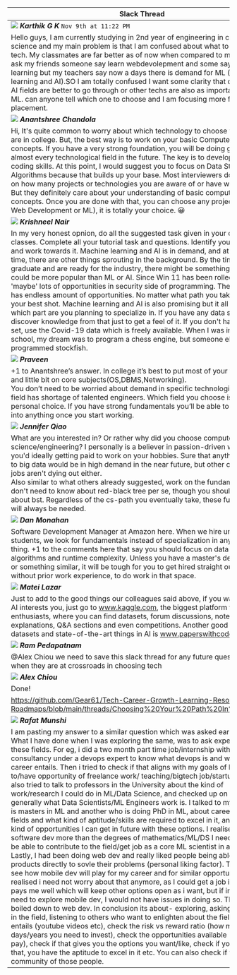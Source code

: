| Slack Thread |
|---|
| <img src="https://ca.slack-edge.com/T01M8HJQ1B4-U02H98WECE6-gdbdf24c9340-48" /> _**Karthik G K**_ `Nov 9th at 11:22 PM` |
| Hello guys, I am currently studying in 2nd year of engineering in computer science and my main problem is that I am confused about what to choose in tech. My classmates are far better as of now when compared to me. When I ask my friends someone say learn webdevolepment and some say do machine learning but my teachers say now a days there is demand for ML (machine learning and AI).SO I am totally confused I want some clarity that only ml and AI fields are better to go through or other techs are also as important as AI and ML. can anyone tell which one to choose and I am focusing more for placement. |
| <img src="https://ca.slack-edge.com/T01M8HJQ1B4-U02LM5STA76-ga0da1c54a3b-48" /> _**Anantshree Chandola**_ |
| Hi, It's quite common to worry about which technology to choose when you are in college. But, the best way is to work on your basic Computer Science concepts. If you have a very strong foundation, you will be doing good in almost every technological field in the future. The key is to develop your coding skills. At this point, I would suggest you to focus on Data Structures and Algorithms because that builds up your base. Most interviewers do not focus on how many projects or technologies you are aware of or have worked on. But they definitely care about your understanding of basic computer science concepts. Once you are done with that, you can choose any project(either Web Development or ML), it is totally your choice. :grinning: |
| <img src="https://ca.slack-edge.com/T01M8HJQ1B4-U02JQH8ASHG-da693df4403d-48" /> _**Krishneel Nair**_ |
| In my very honest opnion, do all the suggested task given in your compulsory classes. Complete all your tutorial task and questions. Identify your strength and work towards it. Machine learning and AI is in demand, and at the same time, there are other things sprouting in the background. By the time you graduate and are ready for the industry, there might be something else which could be more popular than ML or AI. Since Win 11 has been rolled out, there 'maybe' lots of opportunities in security side of programming. The IT industry has endless amount of opportunities. No matter what path you take, give it your best shot. Machine learning and AI is also promising but it all depends on which part are you planning to specialize in. If you have any data set, try and discover knowledge from that just to get a feel of it. If you don't have any data set, use the Covid-19 data which is freely available. When I was in high school, my dream was to program a chess engine, but someone else programmed stockfish. |
| <img src="https://ca.slack-edge.com/T01M8HJQ1B4-U02L7TVPQCW-ede08b2898c9-48" /> _**Praveen**_ |
| +1 to Anantshree’s answer. In college it’s best to put most of your focus in DSA and little bit on core subjects(OS,DBMS,Networking).<br />You don’t need to be worried about demand in specific technologies. Every field has shortage of talented engineers. Which field you choose is more of a personal choice. If you have strong fundamentals you’ll be able to transition into anything once you start working. |
| <img src="https://ca.slack-edge.com/T01M8HJQ1B4-U01MMDDTX0R-gf823987d6c9-48" /> _**Jennifer Qiao**_ |
What are you interested in? Or rather why did you choose computer science/engineering? I personally is a believer in passion-driven work, so that you'd ideally getting paid to work on your hobbies. Sure that anything related to big data would be in high demand in the near future, but other cs-related jobs aren't dying out either.<br />Also similar to what others already suggested, work on the fundamentals. You don't need to know about red-black tree per se, though you should know about bst. Regardless of the cs-path you eventually take, these fundamentals will always be needed. |
| <img src="https://ca.slack-edge.com/T01M8HJQ1B4-U02M4AJ6NSC-7a5558c98198-48" /> _**Dan Monahan**_ |
| Software Development Manager at Amazon here.  When we hire university students, we look for fundamentals instead of specialization in any particular thing.  +1 to the comments here that say you should focus on data structures, algorithms and runtime complexity.  Unless you have a master's degree in ML or something similar, it will be tough for you to get hired straight out of college without prior work experience, to do work in that space. |
| <img src="https://ca.slack-edge.com/T01M8HJQ1B4-U02LRBJD3JN-g7d87a731290-48" /> _**Matei Lazar**_ |
| Just to add to the good things our colleagues said above, if you want to see if AI interests you, just go to www.kaggle.com, the biggest platform for AI enthusiasts, where you can find datasets, forum discussions, notebooks with explanations, Q&A sections and even competitions. Another good place for datasets and state-of-the-art things in AI is www.paperswithcode.com. |
| <img src="https://ca.slack-edge.com/T01M8HJQ1B4-U023233NLHH-a41b92220a31-48" /> _**Ram Pedapatnam**_ |
| @Alex Chiou we need to save this slack thread for any future ques by grads - when they are at crossroads in choosing tech |
| <img src="https://ca.slack-edge.com/T01M8HJQ1B4-U01MENEF744-4d4b33f4dc43-48" /> _**Alex Chiou**_ |
| Done!
https://github.com/Gear61/Tech-Career-Growth-Learning-Resources-And-Roadmaps/blob/main/threads/Choosing%20Your%20Path%20In%20Tech.md |
| <img src="https://ca.slack-edge.com/T01M8HJQ1B4-U021L2FHKPZ-bb1c11dc6cf1-48" /> _**Rafat Munshi**_ |
| I am pasting my answer to a similar question which was asked earlier-<br />What I have done when I was exploring the same, was to ask experts from these fields. For eg, i did a two month part time job/internship with a devops consultancy under a devops expert to know what devops is and what that career entails. Then i tried to check if that aligns with my goals of being open to/have opportunity of freelance work/ teaching/bigtech job/startup job etc. I also tried to talk to professors in the University about the kind of work/research I could do in ML/Data Science, and checked up on youtube generally what Data Scientists/ML Engineers work is. I talked to my friend who is masters in ML and another who is doing PhD in ML, about careers in both fields and what kind of aptitude/skills are required to excel in it, and also what kind of opportunities I can get in future with these options. I realised I like software dev more than the degrees of mathematics/ML/DS I need to have to be able to contribute to the field/get job as a core ML scientist in a company. Lastly, I had been doing web dev and really liked people being able to use products directly to sovle their problems (personal liking factor). Then tried to see how mobile dev will play for my career and for similar opportunities. So i realised i need not worry about that anymore, as I could get a job i like which pays me well which will keep other options open as i want, but if in future I need to explore mobile dev, I would not have issues in doing so. That's how, i boiled down to web dev. In conclusion its about- exploring, asking the experts in the field, listening to others who want to enlighten about the field and what it entails (youtube videos etc), check the risk vs reward ratio (how many days/years you need to invest), check the opportunities available (and general pay), check if that gives you the options you want/like, check if you like doing that, you have the aptitude to excel in it etc. You can also check if you like the community of those people. |
